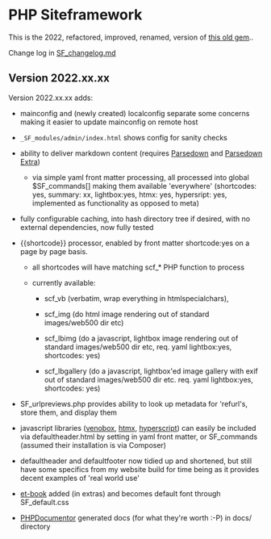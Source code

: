 # PHP Siteframework
This is the 2022, refactored, improved, renamed, version of [this old gem](https://github.com/Cybergate9/phpSiteFramework)..

Change log in [SF_changelog.md](https://github.com/Cybergate9/PHP-Siteframework/blob/master/_SF_modules/SF_changelog.md)

## Version 2022.xx.xx

Version 2022.xx.xx adds:

* mainconfig and (newly created) localconfig separate some concerns making it easier to update mainconfig on remote host

* `_SF_modules/admin/index.html` shows config for sanity checks

* ability to deliver markdown content (requires [Parsedown](https://parsedown.org/) and [Parsedown Extra](https://github.com/erusev/parsedown-extra))

	* via simple yaml front matter processing, all processed into global $SF_commands[] making them available 'everywhere' (shortcodes: yes, summary: xx, lightbox:yes, htmx: yes, hypersript: yes, implemented as functionality as opposed to meta)

* fully configurable caching, into hash directory tree if desired, with no external dependencies, now fully tested

* {{shortcode}} processor, enabled by front matter shortcode:yes on a page by page basis. 

	* all shortcodes will have matching scf_* PHP function to process 

	* currently available:

		* scf_vb (verbatim, wrap everything in htmlspecialchars),

		* scf_img (do html image rendering out of standard images/web500 dir etc)

		* scf_lbimg (do a javascript, lightbox image rendering out of standard images/web500 dir etc, req. yaml lightbox:yes, shortcodes: yes)

		* scf_lbgallery (do a javascript, lightbox'ed image gallery with exif out of standard images/web500 dir etc. req. yaml lightbox:yes, shortcodes: yes)

* SF_urlpreviews.php provides ability to look up metadata for 'refurl's, store them, and display them

* javascript libraries ([venobox](https://veno.es/venobox/), [htmx](https://htmx.org/), [hyperscript](https://hyperscript.org/)) can easily be included via defaultheader.html by setting in yaml front matter, or SF_commands (assumed their installation is via Composer)

* defaultheader and defaultfooter now tidied up and shortened, but still have some specifics from my website build for time being as it provides decent examples of 'real world use'

* [et-book](https://github.com/edwardtufte/et-book/tree/gh-pages/et-book) added (in extras) and becomes default font through SF_default.css

* [PHPDocumentor](https://phpdoc.org/) generated docs (for what they're worth :-P) in docs/ directory








